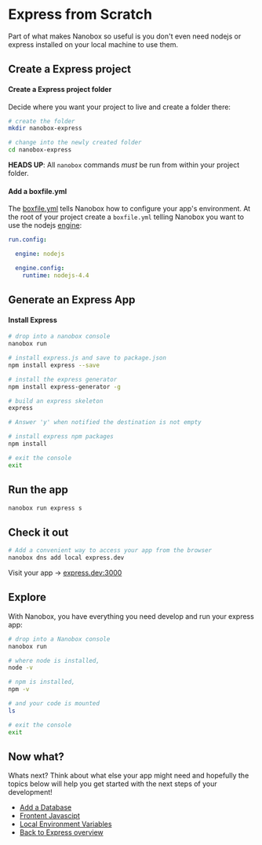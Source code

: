 # Express from Scratch
Part of what makes Nanobox so useful is you don't even need nodejs or express installed on your local machine to use them.

## Create a Express project

#### Create a Express project folder
Decide where you want your project to live and create a folder there:

```bash
# create the folder
mkdir nanobox-express

# change into the newly created folder
cd nanobox-express
```

**HEADS UP**: All `nanobox` commands *must* be run from within your project folder.

#### Add a boxfile.yml
The <a href="https://docs.nanobox.io/boxfile/" target="\_blank">boxfile.yml</a> tells Nanobox how to configure your app's environment. At the root of your project create a `boxfile.yml` telling Nanobox you want to use the nodejs <a href="https://docs.nanobox.io/engines/" target="\_blank">engine</a>:

<div class="meta" data-method="configFile" data-params="boxfile.yml"></div>

```yaml
run.config:

  engine: nodejs

  engine.config:
    runtime: nodejs-4.4

```

## Generate an Express App

#### Install Express

```bash
# drop into a nanobox console
nanobox run

# install express.js and save to package.json
npm install express --save

# install the express generator
npm install express-generator -g

# build an express skeleton
express

# Answer 'y' when notified the destination is not empty

# install express npm packages
npm install

# exit the console
exit
```

## Run the app

```bash
nanobox run express s
```

## Check it out

```bash
# Add a convenient way to access your app from the browser
nanobox dns add local express.dev
```

Visit your app -> [express.dev:3000](http://express.dev:3000)

## Explore

With Nanobox, you have everything you need develop and run your express app:

```bash
# drop into a Nanobox console
nanobox run

# where node is installed,
node -v

# npm is installed,
npm -v

# and your code is mounted
ls

# exit the console
exit
```

## Now what?
Whats next? Think about what else your app might need and hopefully the topics below will help you get started with the next steps of your development!

* [Add a Database](/nodejs/express/add-a-database)
* [Frontent Javascipt](/nodejs/express/frontend-javascript)
* [Local Environment Variables](/nodejs/express/local-evars)
* [Back to Express overview](/nodejs/express)
